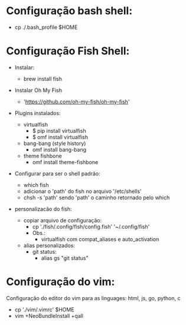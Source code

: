 Configuração bash shell:
========================
- cp ./.bash_profile $HOME

Configuração Fish Shell:
========================
- Instalar:
	- brew install fish

- Instalar Oh My Fish
	- 'https://github.com/oh-my-fish/oh-my-fish'

- Plugins instalados:
	- virtualfish
		- $ pip install virtualfish
		- $ omf install virtualfish
	- bang-bang (style history)
		- omf install bang-bang
	- theme fishbone
		- omf install theme-fishbone

- Configurar para ser o shell padrão:
	- which fish
	- adicionar o 'path' do fish no arquivo '/etc/shells'
	- chsh -s 'path'
		sendo 'path' o caminho retornado pelo which

- personalizacão do fish:
	- copiar arquivo de configuração:
		- cp './fish/.config/fish/config.fish' '~/.config/fish'
		- Obs.: 
			- virtualfish com compat_aliases e auto_activation
	- alias personalizados:
		- git status: 
			- alias gs "git status"

Configuração do vim:
====================
Configuração do editor do vim para as linguages: html, js, go, python, c
- cp './vim/.vimrc' $HOME
- vim +NeoBundleInstall +qall
